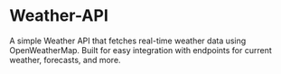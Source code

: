 # Weather-API
A simple Weather API that fetches real-time weather data using OpenWeatherMap. Built for easy integration with endpoints for current weather, forecasts, and more.

